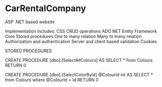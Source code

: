 # CarRentalCompany
ASP .NET based website

Implementation includes:
CSS
CRUD operations
ADO NET
Entity Framework Core
Stored procedures
One to many relation
Many to many relation
Authorization and authentication
Server and client based validation
Cookies

STORED PROCEDURES

CREATE PROCEDURE [dbo].[SelectAllColours]
AS
	SELECT * from Colours
RETURN 0


CREATE PROCEDURE [dbo].[SelectColorById]
	@ColourId int
AS
	SELECT * from Colours where @ColourId = Id
RETURN 0